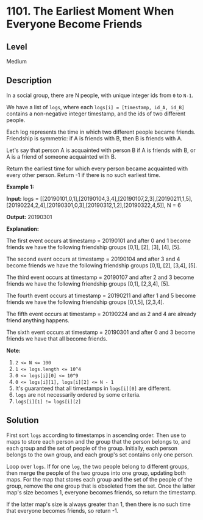 # 1101. The Earliest Moment When Everyone Become Friends
## Level
Medium

## Description
In a social group, there are N people, with unique integer ids from `0` to `N-1`.

We have a list of `logs`, where each `logs[i] = [timestamp, id_A, id_B]` contains a non-negative integer timestamp, and the ids of two different people.

Each log represents the time in which two different people became friends.  Friendship is symmetric: if A is friends with B, then B is friends with A.

Let's say that person A is acquainted with person B if A is friends with B, or A is a friend of someone acquainted with B.

Return the earliest time for which every person became acquainted with every other person. Return -1 if there is no such earliest time.

**Example 1:**

**Input:** logs = [[20190101,0,1],[20190104,3,4],[20190107,2,3],[20190211,1,5],[20190224,2,4],[20190301,0,3],[20190312,1,2],[20190322,4,5]], N = 6

**Output:** 20190301

**Explanation:**

The first event occurs at timestamp = 20190101 and after 0 and 1 become friends we have the following friendship groups [0,1], [2], [3], [4], [5].

The second event occurs at timestamp = 20190104 and after 3 and 4 become friends we have the following friendship groups [0,1], [2], [3,4], [5].

The third event occurs at timestamp = 20190107 and after 2 and 3 become friends we have the following friendship groups [0,1], [2,3,4], [5].

The fourth event occurs at timestamp = 20190211 and after 1 and 5 become friends we have the following friendship groups [0,1,5], [2,3,4].

The fifth event occurs at timestamp = 20190224 and as 2 and 4 are already friend anything happens.

The sixth event occurs at timestamp = 20190301 and after 0 and 3 become friends we have that all become friends.

**Note:**

1. `2 <= N <= 100`
2. `1 <= logs.length <= 10^4`
3. `0 <= logs[i][0] <= 10^9`
4. `0 <= logs[i][1], logs[i][2] <= N - 1`
5. It's guaranteed that all timestamps in `logs[i][0]` are different.
6. `logs` are not necessarily ordered by some criteria.
7. `logs[i][1] != logs[i][2]`

## Solution
First sort `logs` according to timestamps in ascending order. Then use to maps to store each person and the group that the person belongs to, and each group and the set of people of the group. Initially, each person belongs to the own group, and each group's set contains only one person.

Loop over `logs`. If for one `log`, the two people belong to different groups, then merge the people of the two groups into one group, updating both maps. For the map that stores each group and the set of the people of the group, remove the one group that is obsoleted from the set. Once the latter map's size becomes 1, everyone becomes friends, so return the timestamp.

If the latter map's size is always greater than 1, then there is no such time that everyone becomes friends, so return -1.
